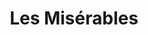 ---
title: "Les Misérables"
drama-url: "https://en.wikipedia.org/wiki/Les_Mis%C3%A9rables_(musical)"
brief-introduction: "The darkness of the long night will dissipate, and the light will eventually be born."
img-name: "Les Miserables poster in university"
image-url: "https://upload.wikimedia.org/wikipedia/commons/1/13/Les_Miserables_%2829715636001%29.jpg"
img-creator: "Memorial Student Center Texas A&M University"
licence: "CC BY 2.0"

writer: "Victor Hugo"

category: "Opera and Musical"
tag: 时期，Tragedy, Classics, Justice, Love, Redemption, Revolution, West End

synopsis: "The story is based on the Republican rebellion in Paris in 1832. It tells the arduous journey of the protagonist Jean Valjean who was sentenced to a severe sentence many years ago. After parole, he planned to be a new being and change the society, while he encountered various difficulties..."
act-brief: |
  "Prologue - In the Toulon Prison in 1815, prisoner No. 24601, Jean Valjean, was released on parole, he suffered rejection and discrimination. He was full of resentment towards the world, so he decided to start a new life.
  Act I -  In 1823, Jean Valjean has assumed a new identity as Monsieur MadeleineHe became the owner of a large factory, Montreuil-sur-Mer, and became the mayor of Montreuil. In one accident, he helped Fantine who was fired from his own factory, and promised that he would find her daughter Cosette and will protect her as his own children. Nine years later, Paris in 1832. The streets of Paris are full of poverty, turbulence and anxiety. The young student Marius met the grown-up Cosette and fell in love at first sight. Javert, who had been pursuing Jean Valjean, also came to Paris, vowing to pursue Jean Valjean and bring him to justice. Subsequently, Marius joined the ranks of the student rebel army led by Enjolras.
  Act II - The rebellion failed, the battle ended. The world did not seem to be changed. Wirh the care of Cosette, Marius recovered day by day, but he did not know who saved him. Before the wedding of Cosette and Marius, Thénardier came uninvited, and Marius knew that the savior was Jean Valjean. He immediately rushed to Jean Valjean's residence, but Jean Valjean was dying. Finally, accompanied by his relatives, Valjean left the world...(wikipedia, 2021)"

transition: |
  "The musical \"Les Miserables\" has been translated into 22 languages so far. It was once selected by the BBC as "Number One Essential Musicals" (the most indispensable musical in the hearts of the audience). It has been performed continuously for more than 30 years, making it the longest-running musical in the West End of London (RedScarf, 2021).
  Let's look at some details about its successful premiere..."

performance-date: "1980"
performance-country: "France"
performance-city: "Munich"
performance-venue: "Palais des Sports"
director: "Robert Hossein"
directer-img-url: "https://upload.wikimedia.org/wikipedia/commons/thumb/5/5a/PHOTOS_ROBERT.jpg/880px-PHOTOS_ROBERT.jpg"
directer-img-licence: "CC BY-SA 4.0"
scriptwriter: "Claude-Michel Schönberg (Music), Alain Boublil and Jean-Marc Natel (Original French lyrics), and Herbert Kretzmer (English lyrics)"

references: |
  "wikipedia.org. 2021. Les Misérables (musical) - Wikipedia. [online] Available at: <https://en.wikipedia.org/wiki/Les_Mis%C3%A9rables_(musical)#Synopsis> [Accessed 13 December 2021].
  
   RedScarf. 2021. Les Misérables | Musicals You Must See in London. [online] Available at: <https://www.honglingjin.co.uk/211544.html> [Accessed 13 December 2021]."

layout: exhibit
---